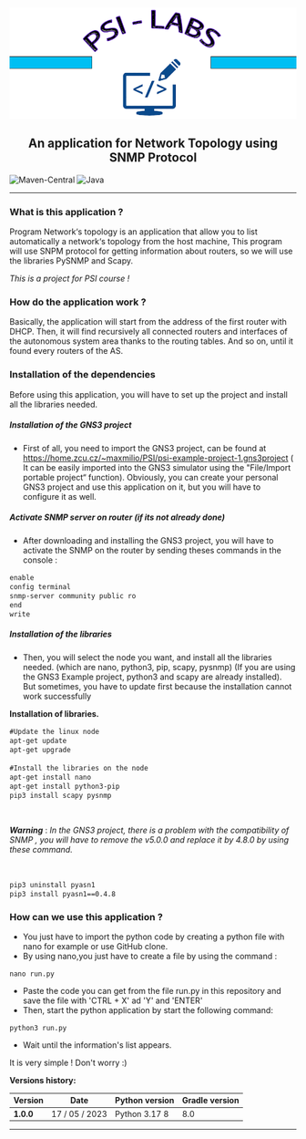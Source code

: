 <h2 align="center">
<br>
  <img src="images/PSI.png" alt="PSI logo">
  <br>
    <br>
        An application for Network Topology
        using SNMP Protocol
  <br>
</h2>



<div align="left">

![Maven-Central](https://img.shields.io/badge/MavenCentral-8.7.6-success)
![Java](https://img.shields.io/badge/Python-3.17-red)

</div>

---

### What is this application ?

Program Network‘s topology is an application that allow you to list automatically a network‘s topology from the host machine,
This program will use SNPM protocol for getting information about routers, so we will use the libraries PySNMP and Scapy.

_This is a project for PSI course !_

### How do the application work ?

Basically, the application will start from the address of the first router with DHCP. Then, it will find recursively all connected routers and interfaces
of the autonomous system area thanks to the routing tables. And so on, until it found every routers of the AS.

### Installation of the dependencies 

Before using this application, you will have to set up the project and install all the libraries needed.

##### Installation of the GNS3 project
- First of all, you need to import the GNS3 project, can be found at https://home.zcu.cz/~maxmilio/PSI/psi-example-project-1.gns3project
( It can be easily imported into the GNS3 simulator using the "File/Import portable project“ function).
Obviously, you can create your personal GNS3 project and use this application on it, but you will have to configure it as well.

##### Activate SNMP server on router (if its not already done)

- After downloading and installing the GNS3 project, you will have to activate the SNMP on the router by sending theses commands in the console :
```shell
enable
config terminal
snmp-server community public ro
end
write
```

##### Installation of the libraries

- Then, you will select the node you want, and install all the libraries needed. (which are nano, python3, pip, scapy, pysnmp)
(If you are using the GNS3 Example project, python3 and scapy are already installed). But sometimes, you have to update first because the installation cannot work successfully

**Installation of libraries.**
```shell
#Update the linux node
apt-get update 
apt-get upgrade

#Install the libraries on the node
apt-get install nano
apt-get install python3-pip
pip3 install scapy pysnmp
```
<br>

***Warning*** : *In the GNS3 project, there is a problem with the compatibility of SNMP , you will have to remove the v5.0.0 and replace it by 4.8.0 by using these command.*

<br>

```shell
pip3 uninstall pyasn1
pip3 install pyasn1==0.4.8
```

### How can we use this application ?

- You just have to import the python code by creating a python file with nano for example or use GitHub clone.
- By using nano,you just have to create a file by using the command :
```shell
nano run.py
```
- Paste the code you can get from the file run.py in this repository and save the file with 'CTRL + X' ad 'Y' and 'ENTER'
- Then, start the python application by start the following command:
```shell
python3 run.py
```
- Wait until the information's list appears.

It is very simple !  Don't worry :)


**Versions history:**

|      Version       | Date           | Python version |        Gradle version       |
|--------------------|----------------|----------------|-----------------------------|
| **1.0.0**          | 17 / 05 / 2023 | Python 3.17 8  |        8.0                  |

-----
